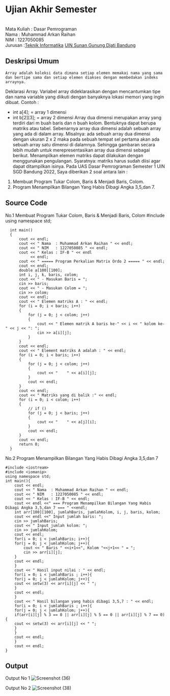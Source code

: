 # Ujian Akhir Semester 
<br>Mata Kuliah  : Dasar Pemrograman
<br>Nama  : Muhammad Arkan Raihan
<br>NIM		:	1227050085
<br>Jurusan		:[Teknik Informatika](http://if.uinsgd.ac.id/) [UIN Sunan Gunung Djati Bandung](https://uinsgd.ac.id/) 

## Deskripsi Umum
	Array adalah koleksi data dimana setiap elemen memakai nama yang sama dan bertipe sama dan setiap elemen diakses dengan membedakan indeks arraynya.
Deklarasi Array. Variabel array dideklarasikan dengan mencantumkan tipe dan nama variable yang diikuti dengan banyaknya lokasi memori yang ingin dibuat. 
Contoh :  
- int a[4];    = array 1 dimensi
- int b[2][3]; = array 2 dimensi
	Array dua dimensi merupakan array yang terdiri dari m buah baris dan n buah kolom.
Bentuknya dapat berupa matriks atau tabel. Sebenarnya array dua dimensi adalah sebuah array yang ada di dalam array.
Misalnya: ada sebuah array dua dimensi dengan ukuran 2 x 2 maka pada sebuah tempat sel pertama akan ada sebuah array satu dimensi di dalamnya.
  Sehingga gambaran secara lebih mudah untuk merepresentasikan array dua dimensi sebagai berikut.
Menampilkan elemen matriks dapat dilakukan dengan menggunakan pengulangan.
Syaratnya: matriks harus sudah diisi agar dapat ditampilkan isinya.
  Pada UAS Dasar Pemrograman Semester 1 UIN SGD Bandung 2022, Saya diberikan 2 soal antara lain :
1. Membuat Program Tukar Colom, Baris & Menjadi Baris, Colom.
2. Program Menampilkan Bilangan Yang Habis Dibagi Angka 3,5,dan 7.

## Source Code
No.1 Membuat Program Tukar Colom, Baris & Menjadi Baris, Colom
      #include <iostream>
      using namespace std;

      int main()
      {
          cout << endl;
          cout << " Nama  : Muhammad Arkan Raihan " << endl;
          cout << " NIM   : 1227050085 " << endl;
          cout << " Kelas : IF-B " << endl
               << endl;
          cout << " ===== Program Perkalian Matrix Ordo 2 ===== " << endl;
          cout << endl;
          double a[100][100];
          int i, j, k, baris, colom;
          cout << " - Masukan Baris = ";
          cin >> baris;
          cout << " - Masukan Colom = ";
          cin >> colom;
          cout << endl;
          cout << " Elemen matriks A : " << endl;
          for (i = 0; i < baris; i++)
          {
              for (j = 0; j < colom; j++)
              {
                  cout << " Elemen matrik A baris ke-" << i << " kolom ke-" << j << ": ";
                  cin >> a[i][j];
              }
          }
          cout << endl;
          cout << " Element matriks A adalah : " << endl;
          for (i = 0; i < baris; i++)
          {
              for (j = 0; j < colom; j++)
              {
                  cout << "    " << a[i][j];
              }
              cout << endl;
          }
          cout << endl;
          cout << " Matriks yang di balik :" << endl;
          for (i = 0; i < colom; i++)
          {
              // if ()
              for (j = 0; j < baris; j++)
              {
                  cout << "    " << a[j][i];
              }
              cout << endl;
          }
          cout << endl;
          return 0;
      }

No.2 Program Menampilkan Bilangan Yang Habis Dibagi Angka 3,5,dan 7
	
	#include <iostream>
	#include <iomanip>
	using namespace std;
	int main(){
	    cout << endl;
	    cout << " Nama  : Muhammad Arkan Raihan " << endl;
	    cout << " NIM   : 1227050085 " << endl;
	    cout << " Kelas : IF-B " << endl;
	    cout << endl <<" === Program Menampilkan Bilangan Yang Habis Dibagi Angka 3,5,dan 7 === " <<endl;
		int arr[100][100], jumlahBaris, jumlahKolom, i, j, baris, kolom;
	    cout << endl <<" Input jumlah baris: "; 
		cin >> jumlahBaris;
	    cout << " Input jumlah kolom: "; 
		cin >> jumlahKolom;
	    cout << endl;
	    for(i = 0; i < jumlahBaris; i++){
		for(j = 0; j < jumlahKolom; j++){
		    cout << " Baris " <<i+1<<", Kolom "<<j+1<< " = ";
		    cin >> arr[i][j];
		}
		cout << endl;
	    }
	    cout << " Hasil input nilai : " << endl;
	    for(i = 0; i < jumlahBaris ; i++){
	    for(j = 0; j < jumlahKolom; j++){
		cout << setw(3) << arr[i][j] << " ";
	    }
	    cout << endl;
	    }
	    cout << " Hasil bilangan yang habis dibagi 3,5,7 : " << endl;
	    for(i = 0; i < jumlahBaris ; i++){
	    for(j = 0; j < jumlahKolom; j++){
		if(arr[i][j] % 3 == 0 || arr[i][j] % 5 == 0 || arr[i][j] % 7 == 0){
		cout << setw(3) << arr[i][j] << " ";
		}
	    }
	    cout << endl;
	    }
	    cout << endl;
	}

## Output
Output No 1
![Screenshot (36)](https://user-images.githubusercontent.com/121001016/208374773-4d7bd76a-6205-4b64-aaa8-d1eeb39ca88d.png)

Output No 2
![Screenshot (38)](https://user-images.githubusercontent.com/121001016/208378291-47e2f1e3-4a37-400d-ac70-a8d0dbf1be02.png)

	
